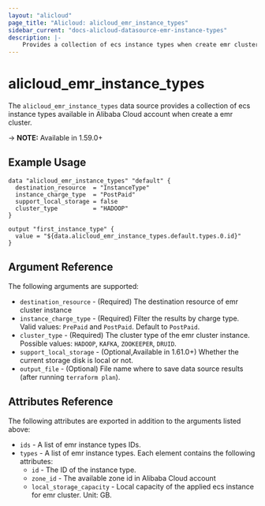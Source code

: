 ```yaml
---
layout: "alicloud"
page_title: "Alicloud: alicloud_emr_instance_types"
sidebar_current: "docs-alicloud-datasource-emr-instance-types"
description: |-
    Provides a collection of ecs instance types when create emr cluster according to the specified filters.
---
```


# alicloud\_emr\_instance\_types

The `alicloud_emr_instance_types` data source provides a collection of ecs
instance types available in Alibaba Cloud account when create a emr cluster.

-> **NOTE:** Available in 1.59.0+

## Example Usage

```
data "alicloud_emr_instance_types" "default" {
  destination_resource  = "InstanceType"
  instance_charge_type  = "PostPaid"
  support_local_storage = false
  cluster_type          = "HADOOP"
}

output "first_instance_type" {
  value = "${data.alicloud_emr_instance_types.default.types.0.id}"
}
```

## Argument Reference

The following arguments are supported:

* `destination_resource` - (Required) The destination resource of emr cluster instance
* `instance_charge_type` - (Required) Filter the results by charge type. Valid values: `PrePaid` and `PostPaid`. Default to `PostPaid`.
* `cluster_type` - (Required) The cluster type of the emr cluster instance. Possible values: `HADOOP`, `KAFKA`, `ZOOKEEPER`, `DRUID`.
* `support_local_storage` - (Optional,Available in 1.61.0+) Whether the current storage disk is local or not.
* `output_file` - (Optional) File name where to save data source results (after running `terraform plan`).

## Attributes Reference

The following attributes are exported in addition to the arguments listed above:

* `ids` - A list of emr instance types IDs. 
* `types` - A list of emr instance types. Each element contains the following attributes:
  * `id` - The ID of the instance type.
  * `zone_id` - The available zone id in Alibaba Cloud account
  * `local_storage_capacity` - Local capacity of the applied ecs instance for emr cluster. Unit: GB.